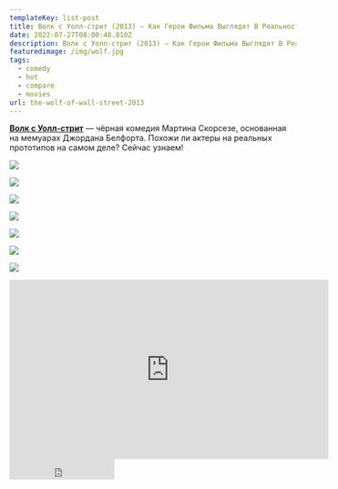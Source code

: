 ```yaml
---
templateKey: list-post
title: Волк с Уолл-стрит (2013) — Как Герои Фильма Выглядят В Реальности?
date: 2022-07-27T08:00:48.810Z
description: Волк с Уолл-стрит (2013) — Как Герои Фильма Выглядят В Реальности?
featuredimage: /img/wolf.jpg
tags:
  - comedy
  - hot
  - compare
  - movies
url: the-wolf-of-wall-street-2013
---
```

**[Волк с Уолл-стрит](https://youtu.be/1kGDkXAueAo)** — чёрная комедия Мартина Скорсезе, основанная на мемуарах Джордана Белфорта. Похожи ли актеры на реальных прототипов на самом деле? Сейчас узнаем!

![](/img/belfort.png)

![](/img/danny-porush.png)

![](/img/gregory-coleman.png)

![](/img/mark-hanna.png)

![](/img/max-belfort.png)



![](/img/nadine-belfort.png)



![](/img/nancy-porush.png)

<div class="video-container"><iframe width="560" height="315" src="https://www.youtube.com/embed/1kGDkXAueAo" title="YouTube video player" frameborder="0" allow="accelerometer; autoplay; clipboard-write; encrypted-media; gyroscope; picture-in-picture" allowfullscreen></iframe></iframe></div>

<iframe src="https://yoomoney.ru/quickpay/button-widget?targets=%D0%9F%D0%BE%D0%B4%D0%B4%D0%B5%D1%80%D0%B6%D0%B0%D1%82%D1%8C%20%D0%B0%D0%B2%D1%82%D0%BE%D1%80%D0%B0!&default-sum=100&button-text=13&yoomoney-payment-type=on&button-size=m&button-color=black&successURL=https%3A%2F%2Fkinogeroi.com%2F&quickpay=small&account=410012994125382&" width="184" height="36" frameborder="0" allowtransparency="true" scrolling="no"></iframe>